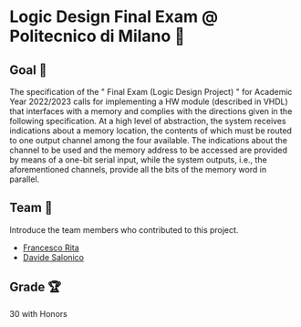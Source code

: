 # Logic Design Final Exam @ Politecnico di Milano 🚀

## Goal 🎯

The specification of the " Final Exam (Logic Design Project) " for Academic Year 2022/2023 calls for implementing a HW module (described in VHDL) that interfaces with a memory and complies with the directions given in the following specification. At a high level of abstraction, the system receives indications about a memory location, the contents of which must be routed to one output channel among the four available. The indications about the channel to be used and the memory address to be accessed are provided by means of a one-bit serial input, while the system outputs, i.e., the aforementioned channels, provide all the bits of the memory word in parallel.

## Team 👥

Introduce the team members who contributed to this project.

- [Francesco Rita](https://github.com/FraRita)
- [Davide Salonico](https://github.com/DavideSalonico)

## Grade 🏆

30 with Honors
